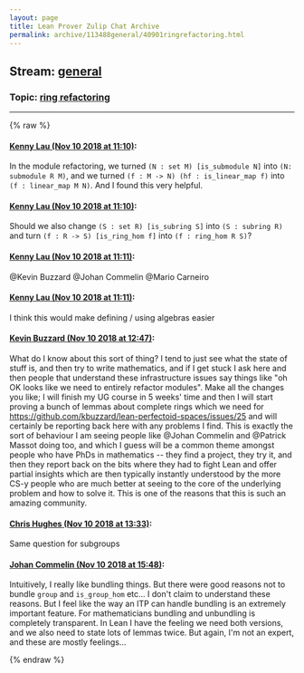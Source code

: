 ```yaml
---
layout: page
title: Lean Prover Zulip Chat Archive 
permalink: archive/113488general/40901ringrefactoring.html
---
```


## Stream: [general](index.html)
### Topic: [ring refactoring](40901ringrefactoring.html)

---


{% raw %}
#### [ Kenny Lau (Nov 10 2018 at 11:10)](https://leanprover.zulipchat.com/#narrow/stream/113488-general/topic/ring%20refactoring/near/147427723):
<p>In the module refactoring, we turned <code>(N : set M) [is_submodule N]</code> into <code>(N: submodule R M)</code>, and we turned <code>(f : M -&gt; N) (hf : is_linear_map f)</code> into <code>(f : linear_map M N)</code>. And I found this very helpful.</p>

#### [ Kenny Lau (Nov 10 2018 at 11:10)](https://leanprover.zulipchat.com/#narrow/stream/113488-general/topic/ring%20refactoring/near/147427733):
<p>Should we also change <code>(S : set R) [is_subring S]</code> into <code>(S : subring R)</code> and turn <code>(f : R -&gt; S) [is_ring_hom f]</code> into <code>(f : ring_hom R S)</code>?</p>

#### [ Kenny Lau (Nov 10 2018 at 11:11)](https://leanprover.zulipchat.com/#narrow/stream/113488-general/topic/ring%20refactoring/near/147427736):
<p><span class="user-mention" data-user-id="110038">@Kevin Buzzard</span> <span class="user-mention" data-user-id="112680">@Johan Commelin</span> <span class="user-mention" data-user-id="110049">@Mario Carneiro</span></p>

#### [ Kenny Lau (Nov 10 2018 at 11:11)](https://leanprover.zulipchat.com/#narrow/stream/113488-general/topic/ring%20refactoring/near/147427742):
<p>I think this would make defining / using algebras easier</p>

#### [ Kevin Buzzard (Nov 10 2018 at 12:47)](https://leanprover.zulipchat.com/#narrow/stream/113488-general/topic/ring%20refactoring/near/147430470):
<p>What do I know about this sort of thing? I tend to just see what the state of stuff is, and then try to write mathematics, and if I get stuck I ask here and then people that understand these infrastructure issues say things like "oh OK looks like we need to entirely refactor modules". Make all the changes you like; I will finish my UG course in 5 weeks' time and then I will start proving a bunch of lemmas about complete rings which we need for <a href="https://github.com/kbuzzard/lean-perfectoid-spaces/issues/25" target="_blank" title="https://github.com/kbuzzard/lean-perfectoid-spaces/issues/25">https://github.com/kbuzzard/lean-perfectoid-spaces/issues/25</a> and will certainly be reporting back here with any problems I find. This is exactly the sort of behaviour I am seeing people like <span class="user-mention" data-user-id="112680">@Johan Commelin</span> and <span class="user-mention" data-user-id="110031">@Patrick Massot</span>  doing too, and which I guess will be a common theme amongst people who have PhDs in mathematics -- they find a project, they try it, and then they report back on the bits where they had to fight Lean and offer partial insights which are then typically instantly understood by the more CS-y people who are much better at seeing to the core of the underlying problem and how to solve it. This is one of the reasons that this is such an amazing community.</p>

#### [ Chris Hughes (Nov 10 2018 at 13:33)](https://leanprover.zulipchat.com/#narrow/stream/113488-general/topic/ring%20refactoring/near/147431769):
<p>Same question for subgroups</p>

#### [ Johan Commelin (Nov 10 2018 at 15:48)](https://leanprover.zulipchat.com/#narrow/stream/113488-general/topic/ring%20refactoring/near/147435630):
<p>Intuitively, I really like bundling things. But there were good reasons not to bundle <code>group</code> and <code>is_group_hom</code> etc... I don't claim to understand these reasons. But I feel like the way an ITP can handle bundling is an extremely important feature. For mathematicians bundling and unbundling is completely transparent. In Lean I have the feeling we need both versions, and we also need to state lots of lemmas twice. But again, I'm not an expert, and these are mostly feelings...</p>


{% endraw %}
